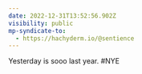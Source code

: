 ```yaml
---
date: 2022-12-31T13:52:56.902Z
visibility: public
mp-syndicate-to:
  - https://hachyderm.io/@sentience
---
```

Yesterday is sooo last year. #NYE

